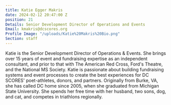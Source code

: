 ```yaml
---
title: Katie Egger Makris
date: 2024-02-12 20:47:00 Z
position: 21
Details: Senior Development Director of Operations and Events
Email: kmakris@dcscores.org
Profile Image: "/uploads/Katie%20Makris%20Bio.png"
Section: staff
---
```


Katie is the Senior Development Director of Operations & Events. She brings over 15 years of event and fundraising expertise as an independent consultant, and prior to that with The American Red Cross, Ford's Theatre, and the National MS Society. Katie is passionate about building fundraising systems and event processes to create the best experiences for DC SCORES' poet-athletes, donors, and partners. Originally from Burke, VA, she has called DC home since 2005, when she graduated from Michigan State University. She spends her free time with her husband, two sons, dog, and cat, and competes in triathlons regionally.